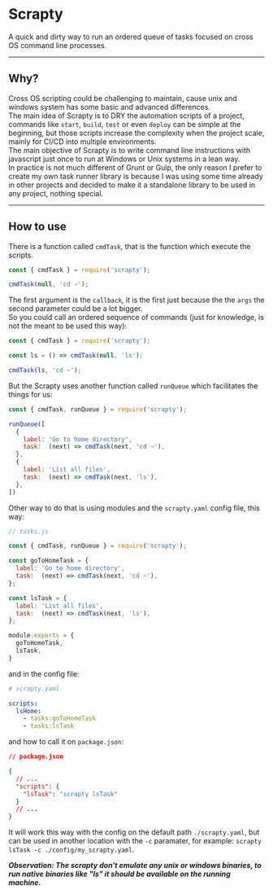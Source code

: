 # Scrapty
A quick and dirty way to run an ordered queue of tasks focused on cross OS command line processes.

---

## Why?
Cross OS scripting could be challenging to maintain, cause unix and windows system has some basic and advanced differences.  
The main idea of Scrapty is to DRY the automation scripts of a project, commands like `start`, `build`, `test` or even `deploy` can be simple at the beginning, but those scripts increase the complexity when the project scale, mainly for CI/CD into multiple environments.  
The main objective of Scrapty is to write command line instructions with javascript just once to run at Windows or Unix systems in a lean way.  
In practice is not much different of Grunt or Gulp, the only reason I prefer to create my own task runner library is because I was using some time already in other projects and decided to make it a standalone library to be used in any project, nothing special.  

---

## How to use
There is a function called `cmdTask`, that is the function which execute the scripts.  
```js
const { cmdTask } = require('scrapty');

cmdTask(null, 'cd ~');
```
The first argument is the `callback`, it is the first just because the the `args` the second parameter could be a lot bigger.  
So you could call an ordered sequence of commands (just for knowledge, is not the meant to be used this way):
```js
const { cmdTask } = require('scrapty');

const ls = () => cmdTask(null, 'ls');

cmdTask(ls, 'cd ~');
```
But the Scrapty uses another function called `runQueue` which facilitates the things for us:  
```js
const { cmdTask, runQueue } = require('scrapty');

runQueue([
  {
    label: 'Go to home directory',
    task:  (next) => cmdTask(next, 'cd ~'),
  },
  {
    label: 'List all files',
    task:  (next) => cmdTask(next, 'ls'),
  },
])
```
Other way to do that is using modules and the `scrapty.yaml` config file, this way:  
```js
// tasks.js

const { cmdTask, runQueue } = require('scrapty');

const goToHomeTask = {
  label: 'Go to home directory',
  task:  (next) => cmdTask(next, 'cd ~'),
};

const lsTask = {
  label: 'List all files',
  task:  (next) => cmdTask(next, 'ls'),
};

module.exports = {
  goToHomeTask,
  lsTask,
}
```
and in the config file:  
```yaml
# scrapty.yaml

scripts:
  lsHome:
    - tasks:goToHomeTask
    - tasks:lsTask
```
and how to call it on `package.json`:
```json
// package.json

{
  // ...
  "scripts": {
    "lsTask": "scrapty lsTask"
  }
  // ...
}
```
It will work this way with the config on the default path `./scrapty.yaml`, but can be used in another location with the `-c` paramater, for example: `scrapty lsTask -c ./config/my_scrapty.yaml`.  


___Observation: The scrapty don't emulate any unix or windows binaries, to run native binaries like "ls" it should be available on the running machine.___